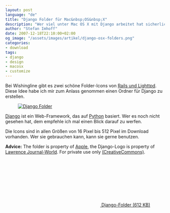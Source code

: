 ```yaml
---
layout: post
language: "de"
title: "Django Folder für Mac&nbsp;OS&nbsp;X"
description: "Wer viel unter Mac OS X mit Django arbeitet hat sicherlich auch Ordner, in denen die eigenen Projekt-Dateien liegen. Das Django-Ordner-Icon für Mac OS X zum KOSTENLOSEN Download."
author: "Stefan Imhoff"
date: 2007-12-18T22:10:00+02:00
og_image: "/assets/images/artikel/django-osx-folders.png"
categories:
- download
tags:
- django
- design
- macosx
- customize
---
```


Bei Wishingline gibt es zwei schöne Folder-Icons von [Rails und Lighttpd](http://scottboms.com/2007/12/railslighttpdiconsforleopard/). Diese Idee habe ich mir zum Anlass genommen einen Ordner für Django zu erstellen.

<figure class="image-figure image-figure-noborder">
  <div class="figure-content">
    <a href="/downloads/django-osx-folder.zip">
      <img src="{{ site.url }}/assets/images/artikel/django-osx-folders.png" alt="Django Folder">
    </a>
  </div>
</figure>

[Django](https://www.djangoproject.com/) ist ein Web-Framework, das auf [Python](https://www.python.org/ "Python Programming Language -- Official Website") basiert. Wer es noch nicht gesehen hat, dem empfehle ich mal einen Blick darauf zu werfen.

Die Icons sind in allen Größen von 16 Pixel bis 512 Pixel im Download vorhanden. Wer sie gebrauchen kann, kann sie gerne benutzen.

**Advice:** The folder is property of [Apple](http://www.apple.com/ "Apple"), the Django-Logo is property of [Lawrence Journal-World](http://www2.ljworld.com/). For private use only [(CreativeCommons)](http://creativecommons.org/licenses/by-nc-nd/3.0/deed.de "Creative Commons Attribution-Noncommercial-No Derivative Works 3.0 Unported").

<div class="download">
  <a href="/downloads/django-osx-folder.zip" class="download-link">
    <svg class="download-icon"><use xlink:href="#download"></use></svg>
    <span class="download-text">Django-Folder (612 KB)</span>
  </a>
</div>
